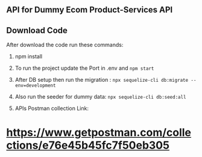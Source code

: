 ## API for Dummy Ecom Product-Services API

## Download Code

After download the code run these commands:

1. npm install
2. To run the project update the Port in .env and  ``` npm start ```
3. After DB setup then run the migration : ``` npx sequelize-cli db:migrate --env=development ```
4. Also run the seeder for dummy data: ``` npx sequelize-cli db:seed:all ```
 

5. APIs Postman collection Link:

#  https://www.getpostman.com/collections/e76e45b45fc7f50eb305